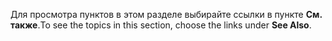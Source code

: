 <span data-ttu-id="cb648-101">Для просмотра пунктов в этом разделе выбирайте ссылки в пункте **См. также**.</span><span class="sxs-lookup"><span data-stu-id="cb648-101">To see the topics in this section, choose the links under **See Also**.</span></span>